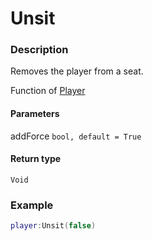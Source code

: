 # Unsit

### Description

Removes the player from a seat.

Function of [Player](/classes/Player/)

#### Parameters

addForce `bool, default = True`

#### Return type

`Void`

### Example

```lua
player:Unsit(false)
```
